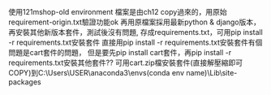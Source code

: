 使用121mshop-old environment
檔案是由ch12 copy過來的，用原始requirement-origin.txt驗證功能ok
再用原檔案採用最新python & django版本，再安裝其他新版本套件，測試後沒有問題, 
存成requirements.txt，可用pip install -r requirements.txt安裝套件 
直接用pip install -r requirements.txt安裝套件有個問題是cart套件的問題，
但是要先pip install cart套件，再pip install -r requirements.txt安裝其他套件??
可用cart.zip檔安裝套件(直接解壓縮即可COPY)到C:\Users\USER\anaconda3\envs\(conda env name)\Lib\site-packages